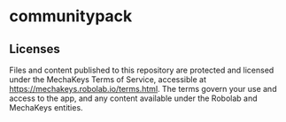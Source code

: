 # communitypack

## Licenses
Files and content published to this repository are protected and licensed under the MechaKeys Terms of Service, accessible at https://mechakeys.robolab.io/terms.html. The terms govern your use and access to the app, and any content available under the Robolab and MechaKeys entities.
